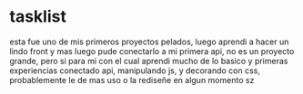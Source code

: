 # tasklist
esta fue uno de mis primeros proyectos pelados, luego aprendi a hacer un lindo front y mas luego pude conectarlo a mi primera api, no es un proyecto grande, pero si para mi con el cual aprendi mucho de lo basico y primeras experiencias conectado api, manipulando js, y decorando con css, probablemente le de mas uso o la rediseñe en algun momento sz
